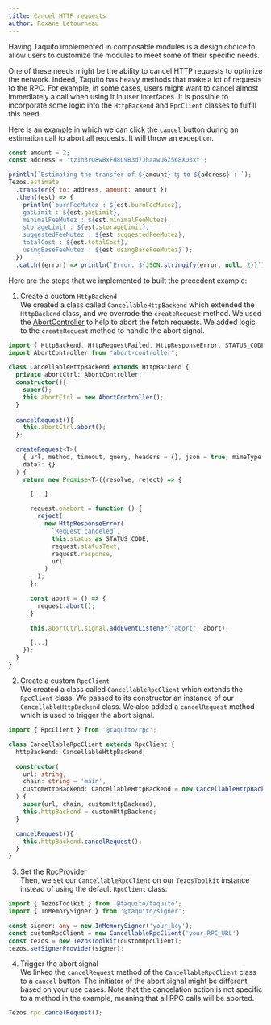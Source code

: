 ```yaml
---
title: Cancel HTTP requests
author: Roxane Letourneau
---
```


Having Taquito implemented in composable modules is a design choice to allow users to customize the modules to meet some of their specific needs.

One of these needs might be the ability to cancel HTTP requests to optimize the network. Indeed, Taquito has heavy methods that make a lot of requests to the RPC. For example, in some cases, users might want to cancel almost immediately a call when using it in user interfaces. It is possible to incorporate some logic into the `HttpBackend` and `RpcClient` classes to fulfill this need.

Here is an example in which we can click the `cancel` button during an estimation call to abort all requests. It will throw an exception.

```js live noInline abort
const amount = 2;
const address = 'tz1h3rQ8wBxFd8L9B3d7Jhaawu6Z568XU3xY';

println(`Estimating the transfer of ${amount} ꜩ to ${address} : `);
Tezos.estimate
  .transfer({ to: address, amount: amount })
  .then((est) => {
    println(`burnFeeMutez : ${est.burnFeeMutez}, 
    gasLimit : ${est.gasLimit}, 
    minimalFeeMutez : ${est.minimalFeeMutez}, 
    storageLimit : ${est.storageLimit}, 
    suggestedFeeMutez : ${est.suggestedFeeMutez}, 
    totalCost : ${est.totalCost}, 
    usingBaseFeeMutez : ${est.usingBaseFeeMutez}`);
  })
  .catch((error) => println(`Error: ${JSON.stringify(error, null, 2)}`));
```

Here are the steps that we implemented to built the precedent example:

1. Create a custom `HttpBackend`  
We  created a class called `CancellableHttpBackend` which extended the `HttpBackend` class, and we overrode the `createRequest` method. We used the [AbortController](https://developer.mozilla.org/en-US/docs/Web/API/AbortController) to help to abort the fetch requests. We added logic to the `createRequest` method to handle the abort signal.

``` ts
import { HttpBackend, HttpRequestFailed, HttpResponseError, STATUS_CODE, HttpRequestOptions } from '@taquito/http-utils';
import AbortController from "abort-controller";

class CancellableHttpBackend extends HttpBackend {
  private abortCtrl: AbortController;
  constructor(){
    super();
    this.abortCtrl = new AbortController();
  }
  
  cancelRequest(){
    this.abortCtrl.abort();
  };

  createRequest<T>(
    { url, method, timeout, query, headers = {}, json = true, mimeType = undefined }: HttpRequestOptions,
    data?: {}
  ) {
    return new Promise<T>((resolve, reject) => {

      [...]

      request.onabort = function () {
        reject(
          new HttpResponseError(
            `Request canceled`,
            this.status as STATUS_CODE,
            request.statusText,
            request.response,
            url
          )
        );
      };

      const abort = () => {
        request.abort();
      }

      this.abortCtrl.signal.addEventListener("abort", abort);

      [...]
    });
  }
}
```

2. Create a custom `RpcClient`  
We created a class called `CancellableRpcClient` which extends the `RpcClient` class. We passed to its constructor an instance of our `CancellableHttpBackend` class. We also added a `cancelRequest` method which is used to trigger the abort signal.

``` ts
import { RpcClient } from '@taquito/rpc';

class CancellableRpcClient extends RpcClient {
  httpBackend: CancellableHttpBackend;

  constructor(
    url: string,
    chain: string = 'main',
    customHttpBackend: CancellableHttpBackend = new CancellableHttpBackend()
  ) {
    super(url, chain, customHttpBackend),
    this.httpBackend = customHttpBackend;
  }

  cancelRequest(){
    this.httpBackend.cancelRequest();
  }
}
```
3. Set the RpcProvider  
Then, we set our `CancellableRpcClient` on our `TezosToolkit` instance instead of using the default `RpcClient` class:

``` ts
import { TezosToolkit } from '@taquito/taquito';
import { InMemorySigner } from '@taquito/signer';

const signer: any = new InMemorySigner('your_key');
const customRpcClient = new CancellableRpcClient('your_RPC_URL')  
const tezos = new TezosToolkit(customRpcClient);
tezos.setSignerProvider(signer);
```

4. Trigger the abort signal  
We linked the `cancelRequest` method of the `CancellableRpcClient` class to a `cancel` button. The initiator of the abort signal might be different based on your use cases. Note that the cancelation action is not specific to a method in the example, meaning that all RPC calls will be aborted.

``` ts
Tezos.rpc.cancelRequest();
```

